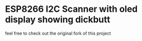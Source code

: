  ESP8266 I2C Scanner with oled display showing dickbutt 
=============================================================

feel free to check out the original fork of this project
